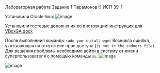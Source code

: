 Лабораторная работа
Задание 1
Парамонов К-ИСП 39-1 

Установили Oracle linux
![image](https://github.com/user-attachments/assets/244a15d8-2a4d-49ba-978a-0b4dac0069dc)

Установили гостевые дополнения по инструкции: 
[инструкция для VBoxGA.docx](https://github.com/user-attachments/files/18921020/VBoxGA.docx)

После выполнения команды 
`sudo yum install wget` 
Возникла ошибка, указывающая на отсутствие прав доступа (`is not in the sudoers file`).  Для решения проблемы необходимо войти в систему от имени суперпользователя с помощью команды `su`.
![image](https://github.com/user-attachments/assets/4a6df09a-9526-4368-8188-55702ef3aac6)

![image](https://github.com/user-attachments/assets/1dc80793-645b-4be3-a52e-867417811f13)

